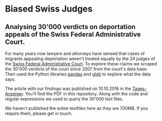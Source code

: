 # Biased Swiss Judges

## Analysing 30'000 verdicts on deportation appeals of the Swiss Federal Administrative Court. 

For many years now lawyers and attorneys have sensed that cases of migrants appealing deportation weren't treated equally by the 24 judges of the [Swiss Federal Administrative Court](http://www.bvger.ch/index.html?lang=en). To explore these claims we scraped the 30'000 verdicts of the court since 2007 from the court's data base. Then used the Python libraries [pandas](http://pandas.pydata.org/) and [glob](https://docs.python.org/2/library/glob.html) to explore what the data says. 

The article with our findings was published on 10.10.2016 in the [Tages-Anzeiger](http://www.tagesanzeiger.ch). You'll find the PDF in this repository. Along with the code and regular expressions we used to query the 30'000 text files.

We haven't published the entire textfiles here as they are 700MB. If you require them, please get in touch.
